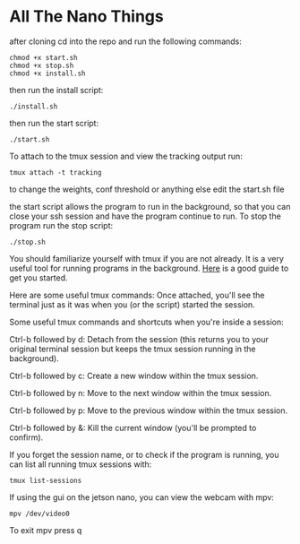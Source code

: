 # All The Nano Things
after cloning cd into the repo and run the following commands:
```
chmod +x start.sh
chmod +x stop.sh
chmod +x install.sh
```
then run the install script:
```
./install.sh
```
then run the start script:
```
./start.sh
```
To attach to the tmux session and view the tracking output run:
```
tmux attach -t tracking
```
to change the weights, conf threshold or anything else edit the start.sh file

the start script allows the program to run in the background, so that you can close your ssh session and have the program continue to run. To stop the program run the stop script:
```
./stop.sh
```
You should familiarize yourself with tmux if you are not already. It is a very useful tool for running programs in the background. [Here](https://www.hamvocke.com/blog/a-quick-and-easy-guide-to-tmux/) is a good guide to get you started.

Here are some useful tmux commands:
Once attached, you'll see the terminal just as it was when you (or the script) started the session.

Some useful tmux commands and shortcuts when you're inside a session:

Ctrl-b followed by d: Detach from the session (this returns you to your original terminal session but keeps the tmux session running in the background).

Ctrl-b followed by c: Create a new window within the tmux session.

Ctrl-b followed by n: Move to the next window within the tmux session.

Ctrl-b followed by p: Move to the previous window within the tmux session.

Ctrl-b followed by &: Kill the current window (you'll be prompted to confirm).

If you forget the session name, or to check if the program is running, you can list all running tmux sessions with:

```
tmux list-sessions

```

If using the gui on the jetson nano, you can view the webcam with mpv:
``` 
mpv /dev/video0
```
To exit mpv press q 
